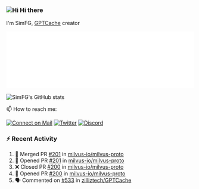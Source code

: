 ### <img src='https://qpluspicture.oss-cn-beijing.aliyuncs.com/6LjjQA/Hi.gif' alt='Hi' width="24"/> Hi there

I'm SimFG, [GPTCache](https://github.com/zilliztech/GPTCache) creator

![Metrics 👋](/metrics.plugin.followup.user.svg)

![SimFG's GitHub stats](https://github-readme-stats.vercel.app/api?username=SimFG&show_icons=true&theme=radical&count_private=true)

📫 How to reach me:

[![Connect on Mail](https://img.shields.io/badge/Ask%20me-anything-1abc9c.svg)](mailto:1142838399@qq.com)
[![Twitter](https://img.shields.io/twitter/follow/FogSim?style=social)](https://twitter.com/FogSim)
[![Discord](https://img.shields.io/discord/1092648432495251507?label=Discord&logo=discord)](https://discord.gg/Q8C6WEjSWV)

### :zap: Recent Activity

<!--START_SECTION:activity-->
1. 🎉 Merged PR [#201](https://github.com/milvus-io/milvus-proto/pull/201) in [milvus-io/milvus-proto](https://github.com/milvus-io/milvus-proto)
2. 💪 Opened PR [#201](https://github.com/milvus-io/milvus-proto/pull/201) in [milvus-io/milvus-proto](https://github.com/milvus-io/milvus-proto)
3. ❌ Closed PR [#200](https://github.com/milvus-io/milvus-proto/pull/200) in [milvus-io/milvus-proto](https://github.com/milvus-io/milvus-proto)
4. 💪 Opened PR [#200](https://github.com/milvus-io/milvus-proto/pull/200) in [milvus-io/milvus-proto](https://github.com/milvus-io/milvus-proto)
5. 🗣 Commented on [#533](https://github.com/zilliztech/GPTCache/issues/533) in [zilliztech/GPTCache](https://github.com/zilliztech/GPTCache)
<!--END_SECTION:activity-->


